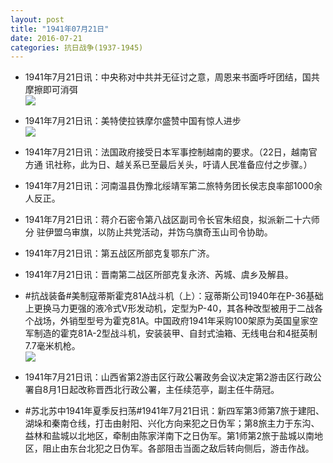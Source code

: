 ```yaml
---
layout: post
title: "1941年07月21日"
date: 2016-07-21
categories: 抗日战争(1937-1945)
---
```


<meta name="referrer" content="no-referrer" />

- 1941年7月21日讯：中央称对中共并无征讨之意，周恩来书面呼吁团结，国共摩擦即可消弭 <br/><img src="https://ww2.sinaimg.cn/large/aca367d8jw1f61xbah239j20ft155ncn.jpg" />

- 1941年7月21日讯：美特使拉铁摩尔盛赞中国有惊人进步 <br/><img src="https://ww3.sinaimg.cn/large/aca367d8jw1f61vknm50tj20dt15dqfu.jpg" />

- 1941年7月21日讯：法国政府接受日本军事控制越南的要求。（22日，越南官方通 讯社称，此为日、越关系已至最后关头，吁请人民准备应付之步骤。） 

- 1941年7月21日讯：河南温县伪豫北绥靖军第二旅特务团长侯志良率部1000余 人反正。 

- 1941年7月21日讯：蒋介石密令第八战区副司令长官朱绍良，拟派新二十六师分 驻伊盟乌审旗，以防止共党活动，并饬乌旗奇玉山司令协助。 

- 1941年7月21日讯：第五战区所部克复鄂东广济。 

- 1941年7月21日讯：晋南第二战区所部克复永济、芮城、虞乡及解县。 

- #抗战装备#美制寇蒂斯霍克81A战斗机（上）：寇蒂斯公司1940年在P-36基础上更换马力更强的液冷式V形发动机，定型为P-40，其各种改型被用于二战各个战场，外销型型号为霍克81A。中国政府1941年采购100架原为英国皇家空军制造的霍克81A-2型战斗机，安装装甲、自封式油箱、无线电台和4挺英制7.7毫米机枪。 <br/><img src="https://ww4.sinaimg.cn/large/aca367d8jw1f61aroyrbhj20bj0iuq4x.jpg" />

- 1941年7月21日讯：山西省第2游击区行政公署政务会议决定第2游击区行政公署自8月1日起改称晋西北行政公署，主任续范亭，副主任牛荫冠。 

- #苏北苏中1941年夏季反扫荡#1941年7月21日讯：新四军第3师第7旅于建阳、湖垛和秦南仓线，打击由射阳、兴化方向来犯之日伪军；第8旅主力于东沟、益林和盐城以北地区，牵制由陈家洋南下之日伪军。第1师第2旅于盐城以南地区，阻止由东台北犯之日伪军。各部阻击当面之敌后转向侧后，游击作战。 

